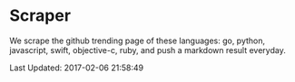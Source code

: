 # Scraper

We scrape the github trending page of these languages: go, python, javascript, swift, objective-c, ruby, and push a markdown result everyday.

Last Updated: 2017-02-06 21:58:49